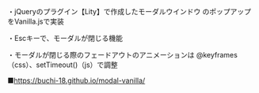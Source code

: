 ・jQueryのプラグイン【Lity】で作成したモーダルウインドウ
のポップアップをVanilla.jsで実装

・Escキーで、モーダルが閉じる機能

・モーダルが閉じる際のフェードアウトのアニメーションは
@keyframes（css）、setTimeout()（js）で調整

■https://buchi-18.github.io/modal-vanilla/

